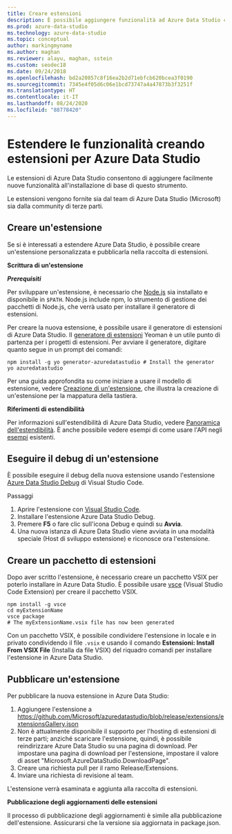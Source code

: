 ```yaml
---
title: Creare estensioni
description: È possibile aggiungere funzionalità ad Azure Data Studio con un'estensione. Informazioni su come crearne una e come pubblicarla nella raccolta delle estensioni.
ms.prod: azure-data-studio
ms.technology: azure-data-studio
ms.topic: conceptual
author: markingmyname
ms.author: maghan
ms.reviewer: alayu, maghan, sstein
ms.custom: seodec18
ms.date: 09/24/2018
ms.openlocfilehash: bd2a20857c8f16ea2b2d71ebfcb620bcea3f0190
ms.sourcegitcommit: 7345e4f05d6c06e1bcd73747a4a47873b3f3251f
ms.translationtype: HT
ms.contentlocale: it-IT
ms.lasthandoff: 08/24/2020
ms.locfileid: "88778420"
---
```

# <a name="extend-the-functionality-by-creating-azure-data-studio-extensions"></a>Estendere le funzionalità creando estensioni per Azure Data Studio

Le estensioni di Azure Data Studio consentono di aggiungere facilmente nuove funzionalità all'installazione di base di questo strumento.

Le estensioni vengono fornite sia dal team di Azure Data Studio (Microsoft) sia dalla community di terze parti.


## <a name="author-an-extension"></a>Creare un'estensione

Se si è interessati a estendere Azure Data Studio, è possibile creare un'estensione personalizzata e pubblicarla nella raccolta di estensioni.

**Scrittura di un'estensione**

***Prerequisiti***

Per sviluppare un'estensione, è necessario che [Node.js](https://nodejs.org/) sia installato e disponibile in `$PATH`. Node.js include npm, lo strumento di gestione dei pacchetti di Node.js, che verrà usato per installare il generatore di estensioni.

Per creare la nuova estensione, è possibile usare il generatore di estensioni di Azure Data Studio. Il [generatore di estensioni](https://www.npmjs.com/package/generator-azuredatastudio) Yeoman è un utile punto di partenza per i progetti di estensioni. Per avviare il generatore, digitare quanto segue in un prompt dei comandi:

```
npm install -g yo generator-azuredatastudio # Install the generator
yo azuredatastudio
```

Per una guida approfondita su come iniziare a usare il modello di estensione, vedere [Creazione di un'estensione](./tutorial-create-extension.md?view=sql-server-ver15), che illustra la creazione di un'estensione per la mappatura della tastiera.

**Riferimenti di estendibilità**

Per informazioni sull'estendibilità di Azure Data Studio, vedere [Panoramica dell'estendibilità](extensibility.md). È anche possibile vedere esempi di come usare l'API negli [esempi](https://github.com/Microsoft/azuredatastudio/tree/main/samples) esistenti.


## <a name="debug-an-extension"></a>Eseguire il debug di un'estensione

È possibile eseguire il debug della nuova estensione usando l'estensione [Azure Data Studio Debug](https://github.com/kevcunnane/sqlops-debug) di Visual Studio Code.

Passaggi
1. Aprire l'estensione con [Visual Studio Code](https://code.visualstudio.com/).
1. Installare l'estensione Azure Data Studio Debug.
1. Premere **F5** o fare clic sull'icona Debug e quindi su **Avvia**.
1. Una nuova istanza di Azure Data Studio viene avviata in una modalità speciale (Host di sviluppo estensione) e riconosce ora l'estensione.


## <a name="create-an-extension-package"></a>Creare un pacchetto di estensioni

Dopo aver scritto l'estensione, è necessario creare un pacchetto VSIX per poterlo installare in Azure Data Studio. È possibile usare [vsce](https://github.com/Microsoft/vscode-vsce) (Visual Studio Code Extension) per creare il pacchetto VSIX. 

```
npm install -g vsce
cd myExtensionName
vsce package
# The myExtensionName.vsix file has now been generated
```

Con un pacchetto VSIX, è possibile condividere l'estensione in locale e in privato condividendo il file `.vsix` e usando il comando **Estensioni: Install From VSIX File** (Installa da file VSIX) del riquadro comandi per installare l'estensione in Azure Data Studio.


## <a name="publish-an-extension"></a>Pubblicare un'estensione

Per pubblicare la nuova estensione in Azure Data Studio:

1. Aggiungere l'estensione a https://github.com/Microsoft/azuredatastudio/blob/release/extensions/extensionsGallery.json
2. Non è attualmente disponibile il supporto per l'hosting di estensioni di terze parti; anziché scaricare l'estensione, quindi, è possibile reindirizzare Azure Data Studio su una pagina di download. Per impostare una pagina di download per l'estensione, impostare il valore di asset "Microsoft.AzureDataStudio.DownloadPage".
3. Creare una richiesta pull per il ramo Release/Extensions.
4. Inviare una richiesta di revisione al team.

L'estensione verrà esaminata e aggiunta alla raccolta di estensioni.

**Pubblicazione degli aggiornamenti delle estensioni**

Il processo di pubblicazione degli aggiornamenti è simile alla pubblicazione dell'estensione. Assicurarsi che la versione sia aggiornata in package.json.